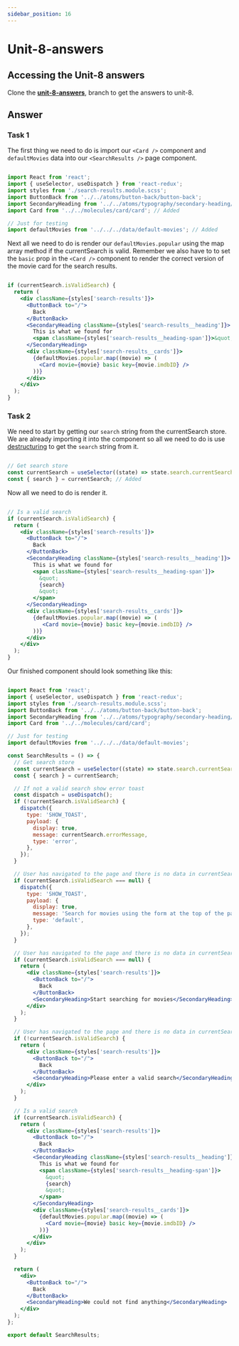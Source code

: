 ```yaml
---
sidebar_position: 16
---
```


# Unit-8-answers

## Accessing the Unit-8 answers

Clone the **[unit-8-answers](https://github.com/paul-blackwell/movie-search/tree/unit-8-answers)**, branch to get the answers to unit-8.


## Answer

### Task 1

The first thing we need to do is import our `<Card />` component and `defaultMovies` data into our `<SearchResults />` page component.

``` js

import React from 'react';
import { useSelector, useDispatch } from 'react-redux';
import styles from './search-results.module.scss';
import ButtonBack from '../../atoms/button-back/button-back';
import SecondaryHeading from '../../atoms/typography/secondary-heading/secondary-heading';
import Card from '../../molecules/card/card'; // Added

// Just for testing
import defaultMovies from '../../../data/default-movies'; // Added

```

Next all we need to do is render our `defaultMovies.popular` using the map array method if the currentSearch is valid. Remember we also have to to set the `basic` prop in the `<Card />` component to render the correct version of the movie card for the search results.

``` jsx

if (currentSearch.isValidSearch) {
  return (
    <div className={styles['search-results']}>
      <ButtonBack to="/">
        Back
      </ButtonBack>
      <SecondaryHeading className={styles['search-results__heading']}>
        This is what we found for
        <span className={styles['search-results__heading-span']}>&quot;Alien&quot;</span>
      </SecondaryHeading>
      <div className={styles['search-results__cards']}>
        {defaultMovies.popular.map((movie) => (
          <Card movie={movie} basic key={movie.imdbID} />
        ))}
      </div>
    </div>
  );
}

```

### Task 2

We need to start by getting our `search` string from the currentSearch store. We are already importing it into the component so all we need to do is use [destructuring](https://developer.mozilla.org/en-US/docs/Web/JavaScript/Reference/Operators/Destructuring_assignment) to get the `search` string from it.

``` js

// Get search store
const currentSearch = useSelector((state) => state.search.currentSearch);
const { search } = currentSearch; // Added

```

Now all we need to do is render it.

``` jsx

// Is a valid search
if (currentSearch.isValidSearch) {
  return (
    <div className={styles['search-results']}>
      <ButtonBack to="/">
        Back
      </ButtonBack>
      <SecondaryHeading className={styles['search-results__heading']}>
        This is what we found for
        <span className={styles['search-results__heading-span']}>
          &quot;
          {search}
          &quot;
        </span>
      </SecondaryHeading>
      <div className={styles['search-results__cards']}>
        {defaultMovies.popular.map((movie) => (
           <Card movie={movie} basic key={movie.imdbID} />
        ))}
      </div>
    </div>
  );
}

```

Our finished component should look something like this:

```jsx

import React from 'react';
import { useSelector, useDispatch } from 'react-redux';
import styles from './search-results.module.scss';
import ButtonBack from '../../atoms/button-back/button-back';
import SecondaryHeading from '../../atoms/typography/secondary-heading/secondary-heading';
import Card from '../../molecules/card/card';

// Just for testing
import defaultMovies from '../../../data/default-movies';

const SearchResults = () => {
  // Get search store
  const currentSearch = useSelector((state) => state.search.currentSearch);
  const { search } = currentSearch;

  // If not a valid search show error toast
  const dispatch = useDispatch();
  if (!currentSearch.isValidSearch) {
    dispatch({
      type: 'SHOW_TOAST',
      payload: {
        display: true,
        message: currentSearch.errorMessage,
        type: 'error',
      },
    });
  }

  // User has navigated to the page and there is no data in currentSearch some info toast
  if (currentSearch.isValidSearch === null) {
    dispatch({
      type: 'SHOW_TOAST',
      payload: {
        display: true,
        message: 'Search for movies using the form at the top of the page',
        type: 'default',
      },
    });
  }

  // User has navigated to the page and there is no data in currentSearch
  if (currentSearch.isValidSearch === null) {
    return (
      <div className={styles['search-results']}>
        <ButtonBack to="/">
          Back
        </ButtonBack>
        <SecondaryHeading>Start searching for movies</SecondaryHeading>
      </div>
    );
  }

  // User has navigated to the page and there is no data in currentSearch
  if (!currentSearch.isValidSearch) {
    return (
      <div className={styles['search-results']}>
        <ButtonBack to="/">
          Back
        </ButtonBack>
        <SecondaryHeading>Please enter a valid search</SecondaryHeading>
      </div>
    );
  }

  // Is a valid search
  if (currentSearch.isValidSearch) {
    return (
      <div className={styles['search-results']}>
        <ButtonBack to="/">
          Back
        </ButtonBack>
        <SecondaryHeading className={styles['search-results__heading']}>
          This is what we found for
          <span className={styles['search-results__heading-span']}>
            &quot;
            {search}
            &quot;
          </span>
        </SecondaryHeading>
        <div className={styles['search-results__cards']}>
          {defaultMovies.popular.map((movie) => (
            <Card movie={movie} basic key={movie.imdbID} />
          ))}
        </div>
      </div>
    );
  }

  return (
    <div>
      <ButtonBack to="/">
        Back
      </ButtonBack>
      <SecondaryHeading>We could not find anything</SecondaryHeading>
    </div>
  );
};

export default SearchResults;

```
